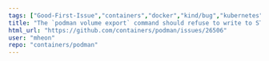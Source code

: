 ```yaml
---
tags: ["Good-First-Issue","containers","docker","kind/bug","kubernetes","linux","oci","triaged"]
title: "The `podman volume export` command should refuse to write to STDOUT if it is a TTY"
html_url: "https://github.com/containers/podman/issues/26506"
user: "mheon"
repo: "containers/podman"
---
```


